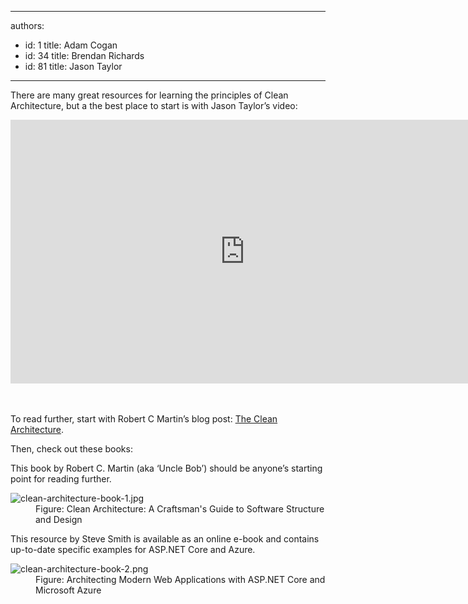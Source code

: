 

---
authors:
  - id: 1
    title: Adam Cogan
  - id: 34
    title: Brendan Richards
  - id: 81
    title: Jason Taylor
---




<span class='intro'> ​There are many great resources for learning the principles of Clean Architecture, but a the best place to start is with Jason Taylor’s video&#58;<br>
<div class="ms-rtestate-read ms-rte-embedcode ms-rte-embedil ms-rtestate-notify">
   <iframe width="750" height="422" src="https&#58;//www.youtube.com/embed/_lwCVE_XgqI" frameborder="0"></iframe>&#160;</div><div>
   <br>
</div><p>To read further, start with Robert C Martin’s blog post&#58; 
<a href="http&#58;//blog.cleancoder.com/uncle-bob/2012/08/13/the-clean-architecture.html">The Clean Architecture</a>.<br></p> </span>

<p class="ssw15-rteElement-P">​Then, check out these books&#58;<br></p><p class="ssw15-rteElement-P">This book by Robert C. Martin (aka ‘Uncle Bob’) should be anyone’s starting point for reading further.</p><dl class="image"><dt><img src="/PublishingImages/clean-architecture-book-1.jpg" alt="clean-architecture-book-1.jpg" /></dt><dd>Figure&#58; Clean Architecture&#58; A Craftsman's Guide to Software Structure and Design</dd></dl><p class="ssw15-rteElement-P">

This resource by Steve Smith is available as an online e-book and contains up-to-date specific examples for ASP.NET Core and Azure.​<br></p><p></p><dl class="image"><dt><img src="/PublishingImages/clean-architecture-book-2.png" alt="clean-architecture-book-2.png" />​​​</dt><dd>Figure&#58; Architecting Modern Web Applications with ASP.NET Core and Microsoft Azure<br></dd></dl>


